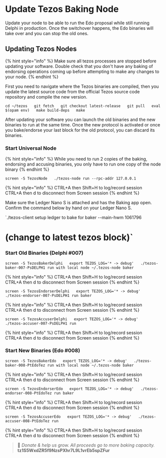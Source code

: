 # Update Tezos Baking Node

Update your node to be able to run the Edo proposal while still running Delphi in production. Once the switchover happens, the Edo binaries will take over and you can stop the old ones.

## Updating Tezos Nodes

{% hint style="info" %}
Make sure all tezos processes are stopped before updating your software. Double check that you don't have any baking of endorsing operations coming up before attempting to make any changes to your node.
{% endhint %}

First you need to navigate where the Tezos binaries are compiled, then you update the latest source code from the official Tezos source code repository and compile the new version.

`cd ~/tezos  
git fetch  
git checkout latest-release  
git pull  
eval $(opam env)  
make build-deps  
make`

After updating your software you can launch the old binaries and the new binaries to run at the same time.  Once the new protocol is activated or once you bake/endorse your last block for the old protocol, you can discard its binaries.

### Start Universal Node

{% hint style="info" %}
While you need to run 2 copies of the baking, endorsing and accusing binaries, you only have to run one copy of the node binary
{% endhint %}

`screen -S TezosNode  
./tezos-node run --rpc-addr 127.0.0.1`

{% hint style="info" %}
CTRL+A then Shift+H to log/record session  
CTRL+A then d to disconnect from Screen session
{% endhint %}

Make sure the Ledger Nano S is attached and has the Baking app open. Confirm the command below by hand on your Ledger Nano S.

`./tezos-client setup ledger to bake for baker --main-hwm 1061796  
# (change to latest tezos block)` 

### Start Old Binaries \(Delphi \#007\)

`screen -S TezosBakerDelphi  
export TEZOS_LOG='* -> debug'  
./tezos-baker-007-PsDELPH1 run with local node ~/.tezos-node baker`

{% hint style="info" %}
CTRL+A then Shift+H to log/record session  
CTRL+A then d to disconnect from Screen session
{% endhint %}

`screen -S TezosEndorserDelphi  
export TEZOS_LOG='* -> debug'  
./tezos-endorser-007-PsDELPH1 run baker`

{% hint style="info" %}
CTRL+A then Shift+H to log/record session  
CTRL+A then d to disconnect from Screen session
{% endhint %}

`screen -S TezosAccuserDelphi  
export TEZOS_LOG='* -> debug'  
./tezos-accuser-007-PsDELPH1 run`

{% hint style="info" %}
CTRL+A then Shift+H to log/record session  
CTRL+A then d to disconnect from Screen session
{% endhint %}

### Start New Binaries \(Edo \#008\)

`screen -S TezosBakerEdo  
export TEZOS_LOG='* -> debug'  
./tezos-baker-008-PtEdoTez run with local node ~/.tezos-node baker`

{% hint style="info" %}
CTRL+A then Shift+H to log/record session  
CTRL+A then d to disconnect from Screen session
{% endhint %}

`screen -S TezosEndorserEdo  
export TEZOS_LOG='* -> debug'  
./tezos-endorser-008-PtEdoTez run baker`

{% hint style="info" %}
CTRL+A then Shift+H to log/record session  
CTRL+A then d to disconnect from Screen session
{% endhint %}

`screen -S TezosAccuserEdo  
export TEZOS_LOG='* -> debug'  
./tezos-accuser-008-PtEdoTez run`

{% hint style="info" %}
CTRL+A then Shift+H to log/record session  
CTRL+A then d to disconnect from Screen session
{% endhint %}





> 🙏 _Donate & help us grow. All proceeds go to more baking capacity._  
>                                                        **tz1S5WxdZR5f9NzsPXhr7L9L1vrEb5spZFur**

